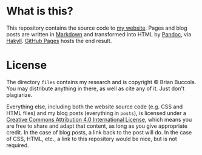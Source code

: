 # What is this?

This repository contains the source code to [my website][me].
Pages and blog posts are written in [Markdown][md]
and transformed into HTML by [Pandoc][pd],
via [Hakyll][hk].
[GitHub Pages][gh] hosts the end result.

[me]: https://brianbuccola.com/
[md]: https://daringfireball.net/projects/markdown/
[pd]: https://pandoc.org/
[hk]: https://jaspervdj.be/hakyll/
[gh]: https://pages.github.com/

# License

The directory `files` contains my research and is copyright © Brian Buccola.
You may distribute anything in there, as well as cite any of it.
Just don't plagiarize.

Everything else,
including both the website source code (e.g. CSS and HTML files)
and my blog posts (everything in `posts`),
is licensed under a [Creative Commons Attribution 4.0 International License][cc],
which means you are free to share and adapt that content,
as long as you give appropriate credit.
In the case of blog posts,
a link back to the post will do.
In the case of CSS, HTML, etc.,
a link to this repository would be nice,
but is not required.

[cc]: https://creativecommons.org/licenses/by/4.0/
